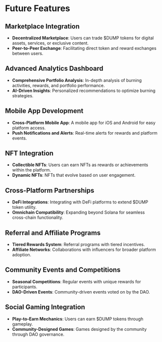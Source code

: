 # Future Features

## Marketplace Integration
- **Decentralized Marketplace**: Users can trade $DUMP tokens for digital assets, services, or exclusive content.
- **Peer-to-Peer Exchange**: Facilitating direct token and reward exchanges between users.

## Advanced Analytics Dashboard
- **Comprehensive Portfolio Analysis**: In-depth analysis of burning activities, rewards, and portfolio performance.
- **AI-Driven Insights**: Personalized recommendations to optimize burning strategies.

## Mobile App Development
- **Cross-Platform Mobile App**: A mobile app for iOS and Android for easy platform access.
- **Push Notifications and Alerts**: Real-time alerts for rewards and platform events.

## NFT Integration
- **Collectible NFTs**: Users can earn NFTs as rewards or achievements within the platform.
- **Dynamic NFTs**: NFTs that evolve based on user engagement.

## Cross-Platform Partnerships
- **DeFi Integrations**: Integrating with DeFi platforms to extend $DUMP token utility.
- **Omnichain Compatibility**: Expanding beyond Solana for seamless cross-chain functionality.

## Referral and Affiliate Programs
- **Tiered Rewards System**: Referral programs with tiered incentives.
- **Affiliate Networks**: Collaborations with influencers for broader platform adoption.

## Community Events and Competitions
- **Seasonal Competitions**: Regular events with unique rewards for participants.
- **DAO-Driven Events**: Community-driven events voted on by the DAO.

## Social Gaming Integration
- **Play-to-Earn Mechanics**: Users can earn $DUMP tokens through gameplay.
- **Community-Designed Games**: Games designed by the community through DAO governance.

